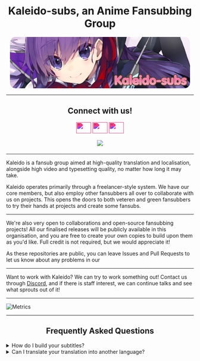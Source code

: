 <!-- TO-DO: Figure out why <styl> tags don't work -->

<h1 align="center">Kaleido-subs, an Anime Fansubbing Group</h1>

<p style="text-align: center; margin: 10px;">
    <img src="https://raw.githubusercontent.com/Kaleido-subs/.github/main/banners/banner.jpg" style="border-radius: 15px"></img>
</p>
<hr style="border-color: #fd76aa; filter: blur(0.7px)"></hr>

<h2 align="center">Connect with us!</h2>
<p align="center" style="margin: 18px;">
    <a href="https://discord.gg/dk7aadV" style="filter: invert(68%) sepia(39%) saturate(1197%) hue-rotate(294deg) brightness(96%) contrast(108%) blur(0.5px);;" target="blank"><img align="center" src="https://cdn.jsdelivr.net/npm/simple-icons@3.0.1/icons/discord.svg" alt="" height="30" width="40" /></a>
    <a href="https://kaleido.kageru.moe/" style="filter: invert(68%) sepia(39%) saturate(1197%) hue-rotate(294deg) brightness(96%) contrast(108%) blur(0.5px);;" target="blank"><img align="center" src="https://cdn.jsdelivr.net/npm/simple-icons@3.0.1/icons/googlechrome.svg" alt="" height="30" width="40" /></a>
    <a href="https://twitter.com/kaleidosubs" style="filter: invert(68%) sepia(39%) saturate(1197%) hue-rotate(294deg) brightness(96%) contrast(108%) blur(0.5px);;" target="blank"><img align="center" src="https://cdn.jsdelivr.net/npm/simple-icons@3.0.1/icons/twitter.svg" alt="" height="30" width="40" /></a>
</p>

<p style="text-align: center; margin: 18px;">
    <img src="https://komarev.com/ghpvc/?username=Kaleido-subs&color=fd76aa&label=Views"><img>
</p>

<hr style="border-color: #fd76aa; filter: blur(0.7px)"></hr>

Kaleido is a fansub group aimed at high-quality translation and localisation, alongside high video and typesetting
quality, no matter how long it may take.

Kaleido operates primarily through a freelancer-style system. We have our core members, but also employ other fansubbers
all over to collaborate with us on projects. This opens the doors to both veteren and green fansubbers to try their
hands at projects and create some fansubs.

<hr style="border-color: #fd76aa; filter: blur(0.7px)"></hr>

We're also very open to collaborations and open-source fansubbing projects! All our finalised releases will be publicly
available in this organisation, and you are free to create your own copies to build upon them as you'd like. Full
credit is not required, but we would appreciate it!

As these repositories are public, you can leave Issues and Pull Requests to let us know about any problems in our
<hr style="border-color: #fd76aa; filter: blur(0.7px)"></hr>

Want to work with Kaleido? We can try to work something out! Contact us through <a href=https://discord.gg/dk7aadV target="_blank">Discord</a>,
and if there is staff interest, we can continue talks and see what sprouts out of it!

<hr style="border-color: #fd76aa; filter: blur(0.7px)"></hr>

![Metrics](https://metrics.lecoq.io/Kaleido-subs?template=classic&base.metadata=0&lines=1&tweets=1&tweets.attachments=true&tweets.limit=3&tweets.user=KaleidoSubs&config.timezone=Europe%2FAmsterdam)

<!--START_SECTION:activity-->

<!-- TODO: Make deschtimes progress visible here? -->

<hr style="border-color: #fd76aa; filter: blur(0.7px)"></hr>

<h2 align="center"> Frequently Asked Questions</h2>

<details><summary>How do I build your subtitles?</summary>
    - lorem ipsum
</details>

<details><summary>Can I translate your translation into another language?</summary>
    - lorem ipsum
</details>
